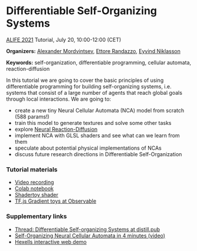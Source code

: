 # Differentiable Self-Organizing Systems

[ALIFE 2021](https://www.robot100.cz/alife2021) Tutorial, July 20, 10:00-12:00 (CET)

<script src="twgl-full.min.js"></script>
<script type="module" src="ca.js"></script>

<style>
canvas {
    width: 100%;
}
</style>
<canvas id=canvas width="512" height="256"></canvas>


**Organizers:**
[Alexander Mordvintsev](https://znah.net/),
[Ettore Randazzo](https://oteret.github.io/),
[Eyvind Niklasson](https://eyvind.me/)

**Keywords:** self-organization, differentiable programming, cellular automata, reaction-diffusion

In this tutorial we are going to cover the basic principles of using
differentiable programming for building self-organizing systems, i.e. systems
that consist of a large number of agents that reach global goals through local
interactions. We are going to:

* create a new tiny Neural Cellular Automata (NCA) model from scratch (588 params!)
* train this model to generate textures and solve some other tasks
* explore [Neural Reaction-Diffusion](https://selforglive.github.io/alife_rd_textures/)
* implement NCA with GLSL shaders and see what can we learn from them
* speculate about potential physical implementations of NCAs
* discuss future research directions in Differentiable Self-Organization

### Tutorial materials

* [Video recording](https://youtu.be/RjXC9ZiXJbg)
* [Colab notebook](https://colab.research.google.com/notebook#fileId=https://github.com/selforglive/selforglive.github.io/blob/main/alife21_tutorial/alife_nca_tutorial.ipynb)
* [Shadertoy shader](https://www.shadertoy.com/view/fd2XRV)
* [TF.js Gradient toys at Observable](https://observablehq.com/@znah/gradient-toys-with-tf-js)

### Supplementary links

* [Thread: Differentiable Self-organizing Systems at distill.pub](https://distill.pub/2020/selforg/)
* [Self-Organizing Neural Cellular Automata in 4 minutes  (video)](https://youtu.be/unF2CVkMIiE)
* [Hexells interactive web demo](https://znah.net/hexells)




<script type="module">
    import {CA} from "./ca.js"
    const canvas = document.getElementById('canvas');
    const gl = canvas.getContext('webgl', { alpha: false })
    const size = [512, 256];
    const ca = new CA(gl, size);
    ca.uniforms.mousePos = size;
    let stepPerFrame = 8.0;

    function triggerMousePos(e) {
        const rect = canvas.getBoundingClientRect();
        const x = (e.clientX - rect.left)/rect.width;
        const y = (e.clientY - rect.top)/rect.height;
        const [w, h] = size;
        ca.uniforms.mousePos = [x*w, (1.0-y)*h];
        if (stepPerFrame<=0.0) {
            requestAnimationFrame(render);
        }
        stepPerFrame = 4.0;
    }

    canvas.addEventListener('mousemove', triggerMousePos);
    canvas.addEventListener('touchmove', e=>{
        for (const t of e.changedTouches) {
            triggerMousePos(t);
        }
    });


    function render() {
        if (stepPerFrame <= 0.0) {
            return;
        }
        for(let i=0; i<stepPerFrame; ++i) {
            ca.step();
        }
        stepPerFrame -= 0.025;
        twgl.bindFramebufferInfo(gl);
        ca.render();
        requestAnimationFrame(render);
    }
    render();

</script>
